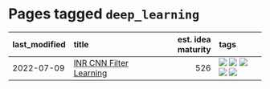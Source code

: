 # Pages tagged `deep_learning`

|last_modified|title|est. idea maturity|tags
|:---|:---|---:|:---|
|2022-07-09|[INR CNN Filter Learning](../INR_CNN_filter_learning.md)|526|[![](https://img.shields.io/badge/tag-CNN-11772b)](../tags/CNN.md) [![](https://img.shields.io/badge/tag-INR-5fba1d)](../tags/INR.md) [![](https://img.shields.io/badge/tag-deep_learning-587798)](../tags/deep_learning.md) [![](https://img.shields.io/badge/tag-experimental-53417a)](../tags/experimental.md) [![](https://img.shields.io/badge/tag-filter_learning-2c91b4)](../tags/filter_learning.md)|